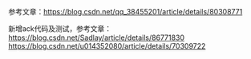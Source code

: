 参考文章：https://blog.csdn.net/qq_38455201/article/details/80308771

新增ack代码及测试，参考文章：
<br>
https://blog.csdn.net/Sadlay/article/details/86771830
<br>
https://blog.csdn.net/u014352080/article/details/70309722
